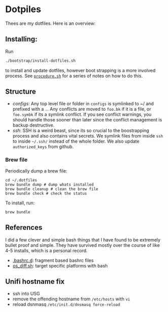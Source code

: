 # Dotpiles

Thees are my dotfiles.  Here is an overview:

## Installing:

Run

```sh
./bootstrap/install-dotfiles.sh
```

to install and update dotfiles, however boot strapping is a more involved process.
See [`procedure.sh`](./procedure.sh) for a series of notes on how to do this.

## Structure

- *configs*: Any top level file or folder in `configs` is symlinked to ~/ and prefixed with a `.`.  Any conflicts are moved to `foo.bk` if it is a file, or `foo.symbk` if its a symlink conflict.  If you see conflict warnings, you should handle those sooner than later since the conflict management is backup destructive.
- *ssh*: SSH is a weird beast, since its so crucial to the boostrapping process and also contains vital secrets.  We symlink files from inside `ssh` to inside `~/.ssh/` instead of the whole folder. We also update `authorized_keys` from github.

### Brew file

Periodically dump a brew file:

```console
cd ~/.dotfiles
brew bundle dump # dump whats installed
brew bundle cleanup # clean the brew file
brew bundle check # check the status
```

To install, run:

```cosole
brew bundle
```

## References

I did a few clever and simple bash things that I have found to be extremely bullet proof and simple.  They have survived mostly over the course of like 4-5 installs, which is a personal record.

- [.bashrc.d](https://gist.github.com/bcomnes/5053fca2d7be573c0abd): fragment based bashrc files
- [os_diff.sh](https://gist.github.com/bcomnes/13711d12237e866de5ca): target specific platforms with bash

## Unifi hostname fix

- ssh into USG
-  remove the offending hostname from `/etc/hosts` with `vi`
- reload dsnmasq `/etc/init.d/dnsmasq force-reload`
